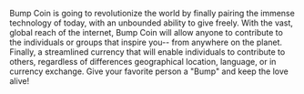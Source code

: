 Bump Coin is going to revolutionize the world by finally pairing the immense technology of today, with an unbounded ability to give freely. With the vast, global reach of the internet, Bump Coin will allow anyone to contribute to the individuals or groups that inspire you-- from anywhere on the planet. Finally, a streamlined currency that will enable individuals to contribute to others, regardless of differences geographical location, language, or in currency exchange. Give your favorite person a "Bump" and keep the love alive! 
